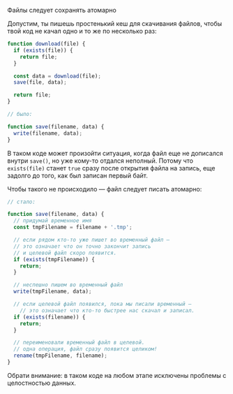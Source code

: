 Файлы следует сохранять атомарно

Допустим, ты пишешь простенький кеш для скачивания файлов, чтобы твой код не качал одно и то же по несколько раз:

```javascript
function download(file) {
  if (exists(file)) {
    return file;
  }

  const data = download(file);
  save(file, data);

  return file;
}

// было:

function save(filename, data) {
  write(filename, data);
}
```

В таком коде может произойти ситуация, когда файл еще не дописался внутри `save()`, но уже кому-то отдался неполный. Потому что `exists(file)` станет `true` сразу после открытия файла на запись, еще задолго до того, как был записан первый байт.

Чтобы такого не происходило — файл следует писать атомарно:

```javascript
// стало: 

function save(filename, data) {
  // придумай временное имя
  const tmpFilename = filename + '.tmp';

  // если рядом кто-то уже пишет во временный файл —
  // это означает что он точно закончит запись
  // и целевой файл скоро появится.
  if (exists(tmpFilename)) {
    return;
  }

  // неспешно пишем во временный файл
  write(tmpFilename, data);

  // если целевой файл появился, пока мы писали временный —
	// это означает что кто-то быстрее нас скачал и записал.
  if (exists(filename)) {
    return;
  }

  // переименовали временный файл в целевой.
  // одна операция, файл сразу появится целиком!
  rename(tmpFilename, filename);
}
```

Обрати внимание: в таком коде на любом этапе исключены проблемы с целостностью данных.
